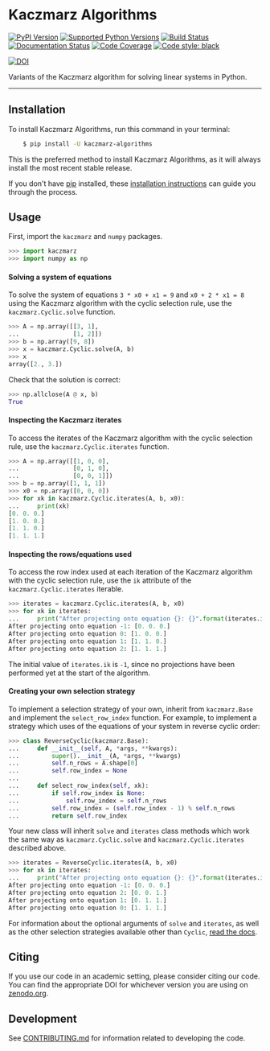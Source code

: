 # Kaczmarz Algorithms

[![PyPI Version](https://img.shields.io/pypi/v/kaczmarz-algorithms.svg)](https://pypi.org/project/kaczmarz-algorithms/)
[![Supported Python Versions](https://img.shields.io/pypi/pyversions/kaczmarz-algorithms.svg)](https://pypi.org/project/kaczmarz-algorithms/)
[![Build Status](https://github.com/jdmoorman/kaczmarz-algorithms/workflows/CI/badge.svg)](https://github.com/jdmoorman/kaczmarz-algorithms/actions)
[![Documentation Status](https://readthedocs.org/projects/kaczmarz-algorithms/badge/?version=stable)](https://kaczmarz-algorithms.readthedocs.io/en/stable/?badge=stable)
[![Code Coverage](https://codecov.io/gh/jdmoorman/kaczmarz-algorithms/branch/master/graph/badge.svg)](https://codecov.io/gh/jdmoorman/kaczmarz-algorithms)
[![Code style: black](https://img.shields.io/badge/code%20style-black-000000.svg)](https://github.com/psf/black)

[![DOI](https://zenodo.org/badge/255942132.svg)](https://zenodo.org/badge/latestdoi/255942132)

Variants of the Kaczmarz algorithm for solving linear systems in Python.

---


## Installation
To install Kaczmarz Algorithms, run this command in your terminal:

```bash
    $ pip install -U kaczmarz-algorithms
```

This is the preferred method to install Kaczmarz Algorithms, as it will always install the most recent stable release.

If you don't have [pip](https://pip.pypa.io) installed, these [installation instructions](http://docs.python-guide.org/en/latest/starting/installation/) can guide
you through the process.

## Usage

First, import the `kaczmarz` and `numpy` packages.

```python
>>> import kaczmarz
>>> import numpy as np

```

<!--
>>> np.set_printoptions(precision=3)

-->

#### Solving a system of equations

To solve the system of equations `3 * x0 + x1 = 9` and `x0 + 2 * x1 = 8` using the Kaczmarz algorithm with the cyclic selection rule, use the `kaczmarz.Cyclic.solve` function.

```python
>>> A = np.array([[3, 1],
...               [1, 2]])
>>> b = np.array([9, 8])
>>> x = kaczmarz.Cyclic.solve(A, b)
>>> x
array([2., 3.])

```

Check that the solution is correct:

```python
>>> np.allclose(A @ x, b)
True

```

#### Inspecting the Kaczmarz iterates

To access the iterates of the Kaczmarz algorithm with the cyclic selection rule, use the `kaczmarz.Cyclic.iterates` function.

```python
>>> A = np.array([[1, 0, 0],
...               [0, 1, 0],
...               [0, 0, 1]])
>>> b = np.array([1, 1, 1])
>>> x0 = np.array([0, 0, 0])
>>> for xk in kaczmarz.Cyclic.iterates(A, b, x0):
...     print(xk)
[0. 0. 0.]
[1. 0. 0.]
[1. 1. 0.]
[1. 1. 1.]

```

#### Inspecting the rows/equations used

To access the row index used at each iteration of the Kaczmarz algorithm with the cyclic selection rule, use the `ik` attribute of the `kaczmarz.Cyclic.iterates` iterable.

```python
>>> iterates = kaczmarz.Cyclic.iterates(A, b, x0)
>>> for xk in iterates:
...     print("After projecting onto equation {}: {}".format(iterates.ik, xk))
After projecting onto equation -1: [0. 0. 0.]
After projecting onto equation 0: [1. 0. 0.]
After projecting onto equation 1: [1. 1. 0.]
After projecting onto equation 2: [1. 1. 1.]

```

The initial value of `iterates.ik` is `-1`, since no projections have been performed yet at the start of the algorithm.

#### Creating your own selection strategy

To implement a selection strategy of your own, inherit from `kaczmarz.Base` and implement the `select_row_index` function. For example, to implement a strategy which uses of the equations of your system in reverse cyclic order:

```python
>>> class ReverseCyclic(kaczmarz.Base):
...     def __init__(self, A, *args, **kwargs):
...         super().__init__(A, *args, **kwargs)
...         self.n_rows = A.shape[0]
...         self.row_index = None
...
...     def select_row_index(self, xk):
...         if self.row_index is None:
...             self.row_index = self.n_rows
...         self.row_index = (self.row_index - 1) % self.n_rows
...         return self.row_index

```

Your new class will inherit `solve` and `iterates` class methods which work the same way as `kaczmarz.Cyclic.solve` and `kaczmarz.Cyclic.iterates` described above.

```python
>>> iterates = ReverseCyclic.iterates(A, b, x0)
>>> for xk in iterates:
...     print("After projecting onto equation {}: {}".format(iterates.ik, xk))
After projecting onto equation -1: [0. 0. 0.]
After projecting onto equation 2: [0. 0. 1.]
After projecting onto equation 1: [0. 1. 1.]
After projecting onto equation 0: [1. 1. 1.]

```

For information about the optional arguments of `solve` and `iterates`, as well as the other selection strategies available other than `Cyclic`, [read the docs](https://kaczmarz-algorithms.readthedocs.io/en/stable/).


## Citing
If you use our code in an academic setting, please consider citing our code. You can find the appropriate DOI for whichever version you are using on [zenodo.org](https://zenodo.org/badge/latestdoi/255942132).


## Development
See [CONTRIBUTING.md](CONTRIBUTING.md) for information related to developing the code.
